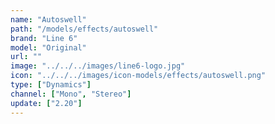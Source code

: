 ```yaml
---
name: "Autoswell"
path: "/models/effects/autoswell"
brand: "Line 6"
model: "Original"
url: ""
image: "../../../images/line6-logo.jpg"
icon: "../../../images/icon-models/effects/autoswell.png"
type: ["Dynamics"]
channel: ["Mono", "Stereo"]
update: ["2.20"]
---
```

